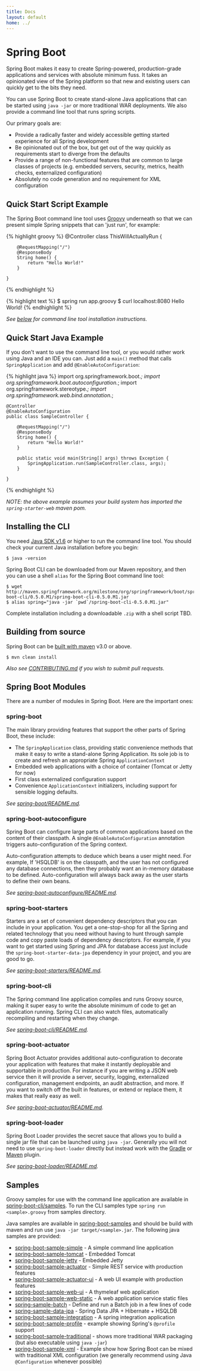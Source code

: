 ```yaml
---
title: Docs
layout: default
home: ../
---
```



# Spring Boot
Spring Boot makes it easy to create Spring-powered, production-grade applications and 
services with absolute minimum fuss. It takes an opinionated view of the Spring platform 
so that new and existing users can quickly get to the bits they need.

You can use Spring Boot to create stand-alone Java applications that can be started using 
`java -jar` or more traditional WAR deployments. We also provide a command line tool
that runs spring scripts.

Our primary goals are:

* Provide a radically faster and widely accessible getting started experience for all
  Spring development
* Be opinionated out of the box, but get out of the way quickly as requirements start to
  diverge from the defaults
* Provide a range of non-functional features that are common to large classes of projects
  (e.g. embedded servers, security, metrics, health checks, externalized configuration)
* Absolutely no code generation and no requirement for XML configuration

## Quick Start Script Example
The Spring Boot command line tool uses [Groovy](http://groovy.codehaus.org/) underneath 
so that we can present simple Spring snippets that can 'just run', for example:

{% highlight groovy %}
    @Controller
    class ThisWillActuallyRun {
    	
    	@RequestMapping("/")
    	@ResponseBody
    	String home() {
    		return "Hello World!"
    	}
    	
    }
{% endhighlight %}

{% highlight text %}
    $ spring run app.groovy
    $ curl localhost:8080
    Hello World!
{% endhighlight %}

_See [below](#installing-the-cli) for command line tool installation instructions._

## Quick Start Java Example
If you don't want to use the command line tool, or you would rather work using Java and
an IDE you can. Just add a `main()` method that calls `SpringApplication` and
add `@EnableAutoConfiguration`:

{% highlight java %}
    import org.springframework.boot.*;
    import org.springframework.boot.autoconfiguration.*;
    import org.springframework.stereotype.*;
    import org.springframework.web.bind.annotation.*;
    
    @Controller
    @EnableAutoConfiguration
    public class SampleController {
    
    	@RequestMapping("/")
    	@ResponseBody
    	String home() {
    		return "Hello World!"
    	}
    
    	public static void main(String[] args) throws Exception {
    		SpringApplication.run(SampleController.class, args);
    	}
    
    }
{% endhighlight %}

_NOTE: the above example assumes your build system has imported the `spring-starter-web` maven pom._

## Installing the CLI
You need [Java SDK v1.6](http://www.java.com) or higher to run the command line tool. You
should check your current Java installation before you begin:

	$ java -version
	
Spring Boot CLI can be downloaded from our Maven repository, and then you can use a shell `alias` for the Spring Boot command line tool:

    $ wget http://maven.springframework.org/milestone/org/springframework/boot/spring-boot-cli/0.5.0.M1/spring-boot-cli-0.5.0.M1.jar
    $ alias spring="java -jar `pwd`/spring-boot-cli-0.5.0.M1.jar"

Complete installation including a downloadable `.zip` with a shell script TBD.

## Building from source
Spring Boot can be [built with maven](http://maven.apache.org/run-maven/index.html) v3.0
or above.

	$ mvn clean install

_Also see [CONTRIBUTING.md](CONTRIBUTING.html) if you wish to submit pull requests._

## Spring Boot Modules
There are a number of modules in Spring Boot. Here are the important ones:

### spring-boot
The main library providing features that support the other parts of Spring Boot,
these include:

* The `SpringApplication` class, providing static convenience methods that make it easy
  to write a stand-alone Spring Application. Its sole job is to create and refresh an
  appropriate Spring `ApplicationContext`
* Embedded web applications with a choice of container (Tomcat or Jetty for now)
* First class externalized configuration support
* Convenience `ApplicationContext` initializers, including support for sensible logging
  defaults.

_See [spring-boot/README.md](spring-boot/README.html)._


### spring-boot-autoconfigure
Spring Boot can configure large parts of common applications based on the content 
of their classpath. A single `@EnableAutoConfiguration` annotation triggers 
auto-configuration of the Spring context.

Auto-configuration attempts to deduce which beans a user might need. For example, If 
'HSQLDB' is on the classpath, and the user has not configured any database connections,
then they probably want an in-memory database to be defined. Auto-configuration will 
always back away as the user starts to define their own beans.

_See [spring-boot-autoconfigure/README.md](spring-boot-autoconfigure/README.html)._


### spring-boot-starters
Starters are a set of convenient dependency descriptors that you can include in
your application. You get a one-stop-shop for all the Spring and related technology
that you need without having to hunt through sample code and copy paste loads of
dependency descriptors. For example, if you want to get started using Spring and JPA for
database access just include the `spring-boot-starter-data-jpa` dependency in your 
project, and you are good to go.

_See [spring-boot-starters/README.md](spring-boot-starters/README.html)._


### spring-boot-cli
The Spring command line application compiles and runs Groovy source, making it super
easy to write the absolute minimum of code to get an application running. Spring CLI
can also watch files, automatically recompiling and restarting when they change.

*See [spring-boot-cli/README.md](spring-boot-cli/README.html).*


### spring-boot-actuator
Spring Boot Actuator provides additional auto-configuration to decorate your application 
with features that make it instantly deployable and supportable in production.  For 
instance if you are writing a JSON web service then it will provide a server, security, 
logging, externalized configuration, management endpoints, an audit abstraction, and 
more. If you want to switch off the built in features, or extend or replace them, it
makes that really easy as well.

_See [spring-boot-actuator/README.md](spring-boot-actuator/README.html)._


### spring-boot-loader
Spring Boot Loader provides the secret sauce that allows you to build a single jar file 
that can be launched using `java -jar`. Generally you will not need to use 
`spring-boot-loader`  directly but instead work with the 
[Gradle](spring-boot-gradle-plugin/README.html) or 
[Maven](spring-boot-maven-plugin/README.html) plugin.

_See [spring-boot-loader/README.md](spring-boot-loader/README.html)._


## Samples
Groovy samples for use with the command line application are available in
[spring-boot-cli/samples]({{site.github}}spring-boot-cli/samples/#). To run the CLI samples type
`spring run <sample>.groovy` from samples directory.

Java samples are available in [spring-boot-samples]({{site.github}}spring-boot-samples/#) and should
be build with maven and run use `java -jar target/<sample>.jar`. The following java 
samples are provided:

* [spring-boot-sample-simple](spring-boot-sample-simple) - A simple command line application
* [spring-boot-sample-tomcat](spring-boot-sample-tomcat) - Embedded Tomcat
* [spring-boot-sample-jetty](spring-boot-sample-jetty) - Embedded Jetty
* [spring-boot-sample-actuator](spring-boot-sample-actuator) - Simple REST service with production features
* [spring-boot-sample-actuator-ui](spring-boot-sample-actuator-ui) - A web UI example with production features
* [spring-boot-sample-web-ui](spring-boot-sample-web-ui) - A thymeleaf web application
* [spring-boot-sample-web-static](spring-boot-sample-web-static) - A web application service static files
* [spring-sample-batch](spring-sample-batch) - Define and run a Batch job in a few lines of code
* [spring-sample-data-jpa](spring-sample-data-jpa) - Spring Data JPA + Hibernate + HSQLDB
* [spring-boot-sample-integration](spring-boot-sample-integration) - A spring integration application
* [spring-boot-sample-profile](spring-boot-sample-profile) - example showing Spring's `@profile` support
* [spring-boot-sample-traditional](spring-boot-sample-traditional) - shows more traditional WAR packaging
  (but also executable using `java -jar`)
* [spring-boot-sample-xml](spring-boot-sample-xml) - Example show how Spring Boot can be mixed with traditional 
  XML configuration (we generally recommend using Java `@Configuration` whenever possible)
